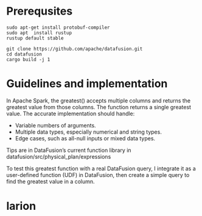 # Prerequsites 

```
sudo apt-get install protobuf-compiler
sudo apt  install rustup
rustup default stable

git clone https://github.com/apache/datafusion.git
cd datafusion
cargo build -j 1
```


# Guidelines and implementation

In Apache Spark, the greatest() accepts multiple columns and returns the greatest value from those columns. The function returns a single greatest value. The accurate implementation should handle:

* Variable numbers of arguments.
* Multiple data types, especially numerical and string types.
* Edge cases, such as all-null inputs or mixed data types.

Tips are in DataFusion’s current function library in datafusion/src/physical_plan/expressions 

To test this greatest function with a real DataFusion query, I integrate it as a user-defined function (UDF) in DataFusion, 
then create a simple query to find the greatest value in a column.

# larion
